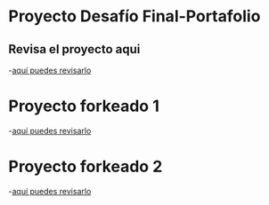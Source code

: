 # Proyecto Desafío Final-Portafolio

## Revisa el proyecto aqui

-[aquí puedes revisarlo](https://erina797.github.io/Desafiofinal/)

# Proyecto forkeado 1

-[aquí puedes revisarlo](https://github.com/Erina797/Proyecto-forkeado-1)

# Proyecto forkeado 2

-[aquí puedes revisarlo](https://github.com/Erina797/Proyecto-forkeado-2)
